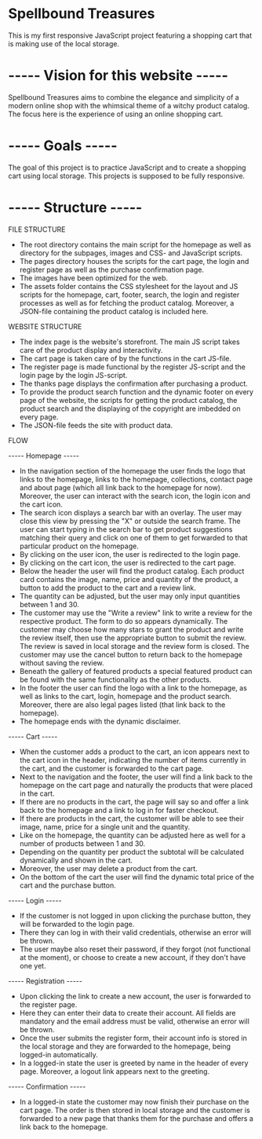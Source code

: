 # Spellbound Treasures

This is my first responsive JavaScript project featuring a shopping cart that is making 
use of the local storage.

# ----- Vision for this website -----

Spellbound Treasures aims to combine the elegance and simplicity of a modern online shop
with the whimsical theme of a witchy product catalog. The focus here is the experience of
using an online shopping cart. 

# ----- Goals -----

The goal of this project is to practice JavaScript and to create a shopping cart using
local storage. This projects is supposed to be fully responsive. 

# ----- Structure -----

FILE STRUCTURE

- The root directory contains the main script for the homepage as well as directory for the 
subpages, images and CSS- and JavaScript scripts.
- The pages directory houses the scripts for the cart page, the login and register page as 
well as the purchase confirmation page.
- The images have been optimized for the web.
- The assets folder contains the CSS stylesheet for the layout and JS scripts for the homepage, 
cart, footer, search, the login and register processes as well as for fetching the product 
catalog. Moreover, a JSON-file containing the product catalog is included here. 

WEBSITE STRUCTURE

- The index page is the website's storefront. The main JS script takes care of the product display
and interactivity. 
- The cart page is taken care of by the functions in the cart JS-file.
- The register page is made functional by the register JS-script and the login page by the login 
JS-script.
- The thanks page displays the confirmation after purchasing a product.
- To provide the product search function and the dynamic footer on every page of the website,
the scripts for getting the product catalog, the product search and the displaying of the copyright
are imbedded on every page. 
- The JSON-file feeds the site with product data.

FLOW

----- Homepage -----
- In the navigation section of the homepage the user finds the logo that links to the homepage, links to 
the homepage, collections, contact page and about page (which all link back to the homepage for now). 
Moreover, the user can interact with the search icon, the login icon and the cart icon.
- The search icon displays a search bar with an overlay. The user may close this view by pressing the "X"
or outside the search frame. The user can start typing in the search bar to get product suggestions matching 
their query and click on one of them to get forwarded to that particular product on the homepage. 
- By clicking on the user icon, the user is redirected to the login page.
- By clicking on the cart icon, the user is redirected to the cart page.
- Below the header the user will find the product catalog. Each product card contains the image, name, price
and quantity of the product, a button to add the product to the cart and a review link. 
- The quantity can be adjusted, but the user may only input quantities between 1 and 30.
- The customer may use the "Write a review" link to write a review for the respective product. The form to do
so appears dynamically. The customer may choose how many stars to grant the product and write the review itself, 
then use the appropriate button to submit the review. The review is saved in local storage and the review form is
closed. The customer may use the cancel button to return back to the homepage without saving the review. 
- Beneath the gallery of featured products a special featured product can be found with the same functionality
as the other products.
- In the footer the user can find the logo with a link to the homepage, as well as links to the cart, login,
homepage and the product search. Moreover, there are also legal pages listed (that link back to the homepage).
- The homepage ends with the dynamic disclaimer.

----- Cart -----
- When the customer adds a product to the cart, an icon appears next to the cart icon in the header, indicating
the number of items currently in the cart, and the customer is forwarded to the cart page.
- Next to the navigation and the footer, the user will find a link back to the homepage on the cart page and 
naturally the products that were placed in the cart. 
- If there are no products in the cart, the page will say so and offer a link back to the homepage and a link
to log in for faster checkout. 
- If there are products in the cart, the customer will be able to see their image, name, price for a single unit
and the quantity. 
- Like on the homepage, the quantity can be adjusted here as well for a number of products between 1 and 30. 
- Depending on the quantity per product the subtotal will be calculated dynamically and shown in the cart.
- Moreover, the user may delete a product from the cart.
- On the bottom of the cart the user will find the dynamic total price of the cart and the purchase button. 

----- Login -----
- If the customer is not logged in upon clicking the purchase button, they will be forwarded to the login page.
- There they can log in with their valid credentials, otherwise an error will be thrown.
- The user maybe also reset their password, if they forgot (not functional at the moment), or choose to create
a new account, if they don't have one yet.

----- Registration -----
- Upon clicking the link to create a new account, the user is forwarded to the register page.
- Here they can enter their data to create their account. All fields are mandatory and the email address must be
valid, otherwise an error will be thrown.
- Once the user submits the register form, their account info is stored in the local storage and they are forwarded 
to the homepage, being logged-in automatically.
- In a logged-in state the user is greeted by name in the header of every page. Moreover, a logout link appears next
to the greeting. 

----- Confirmation -----
- In a logged-in state the customer may now finish their purchase on the cart page. The order is then stored in local
storage and the customer is forwarded to a new page that thanks them for the purchase and offers a link back to the
homepage. 

